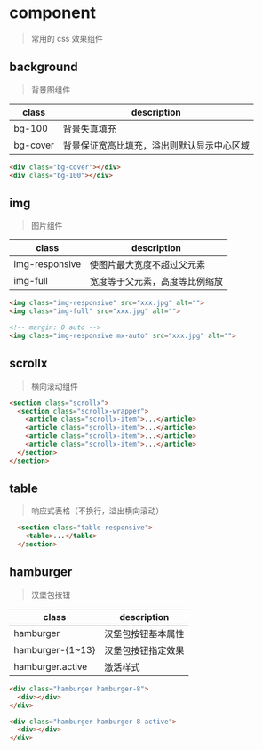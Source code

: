 # component
> 常用的 css 效果组件

## background
> 背景图组件

 class           | description
 --------------- | ----------------------------------------------
 bg-100          | 背景失真填充
 bg-cover        | 背景保证宽高比填充，溢出则默认显示中心区域
 
```html
<div class="bg-cover"></div>
<div class="bg-100"></div>
```

## img
> 图片组件

 class           | description
 --------------- | ----------------------------------------------
 img-responsive  | 使图片最大宽度不超过父元素
 img-full        | 宽度等于父元素，高度等比例缩放

```html
<img class="img-responsive" src="xxx.jpg" alt="">
<img class="img-full" src="xxx.jpg" alt="">

<!-- margin: 0 auto -->
<img class="img-responsive mx-auto" src="xxx.jpg" alt="">
```

## scrollx
> 横向滚动组件

```html
<section class="scrollx">
  <section class="scrollx-wrapper">
    <article class="scrollx-item">...</article>
    <article class="scrollx-item">...</article>
    <article class="scrollx-item">...</article>
    <article class="scrollx-item">...</article>
  </section>
</section>
```

## table
> 响应式表格（不换行，溢出横向滚动）

```html
  <section class="table-responsive">
    <table>...</table>
  </section>
```

## hamburger
> 汉堡包按钮

 class            | description
 ---------------- | ----------------------------------------------
 hamburger        | 汉堡包按钮基本属性
 hamburger-{1~13} | 汉堡包按钮指定效果
 hamburger.active | 激活样式

```html
<div class="hamburger hamburger-8">
  <div></div>
</div>

<div class="hamburger hamburger-8 active">
  <div></div>
</div>
```